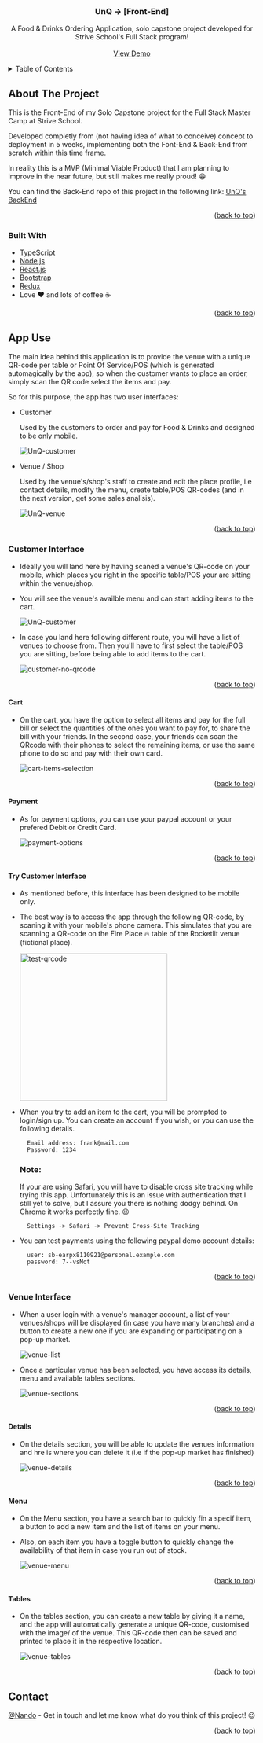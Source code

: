 <div id="top"></div>

<!-- PROJECT LOGO -->
<br />
<div align="center">
  <!-- <a href="https://github.com/Nando-C/UnQ-FE">
    <img src="linkedin/public/linkedIn-logo.png" alt="Logo" height="100">
  </a> -->

<h3 align="center">UnQ -> [Front-End]</h3>

  <p align="center">
    A Food & Drinks Ordering Application, solo capstone project developed for Strive School's Full Stack program!
    <br />
    <br />
    <a href="https://un-q.vercel.app/">View Demo</a>
    <!-- ·
    <a href="https://github.com/Nando-C/UnQ-FE/issues">Report Bug</a> -->
  </p>
</div>

<!-- TABLE OF CONTENTS -->
<details>
  <summary>Table of Contents</summary>
  <ol>
    <li>
      <a href="#about-the-project">About The Project</a>
      <ul>
        <li><a href="#built-with">Built With</a></li>
      </ul>
    </li>
    <li><a href="#app-use">App Use</a>
     <ul>
        <li><a href="#customer-interface">Customer Interface</a>
            <ul>
                <li><a href="#cart">Cart</a>
                <li><a href="#payment">Payment</a>
                <li><a href="#try-customer-interface">Try Customer Interface</a>
            </ul>
        </li>
        <li><a href="#venue-interface">Venue Interface</a>
        <ul>
                <li><a href="#details">Details</a>
                <li><a href="#menu">Menu</a>
                <li><a href="#tables">Tables</a>
                <li><a href="#try-venue-interface">Try Venue Interface</a>
            </ul>
        </li>
      </ul>
    </li>
    <li><a href="#contact">Contact</a></li>
  </ol>
</details>

<!-- ABOUT THE PROJECT -->

## About The Project

<!-- [![Product Name Screen Shot][product-screenshot]](https://example.com) -->

This is the Front-End of my Solo Capstone project for the Full Stack Master Camp at Strive School.

Developed completly from (not having idea of what to conceive) concept to deployment in 5 weeks, implementing both the Font-End & Back-End from scratch within this time frame.

In reality this is a MVP (Minimal Viable Product) that I am planning to improve in the near future, but still makes me really proud! 😁

You can find the Back-End repo of this project in the following link: [UnQ's BackEnd](https://github.com/Nando-C/UnQ-BE)

<p align="right">(<a href="#top">back to top</a>)</p>

### Built With

- [TypeScript](https://typescriptlang.org/)
- [Node.js](https://nodejs.org/)
- [React.js](https://reactjs.org/)
- [Bootstrap](https://getbootstrap.com)
- [Redux](https://redux.js.org/)
- Love ❤️ and lots of coffee ☕️

<p align="right">(<a href="#top">back to top</a>)</p>

<!-- USAGE EXAMPLES -->

## App Use

The main idea behind this application is to provide the venue with a unique QR-code per table or Point Of Service/POS (which is generated automagically by the app), so when the customer wants to place an order, simply scan the QR code select the items and pay.

So for this purpose, the app has two user interfaces:

- Customer

  Used by the customers to order and pay for Food & Drinks and designed to be only mobile.

  <img src="public/UnQ-Customer.png" alt="UnQ-customer">

- Venue / Shop

  Used by the venue's/shop's staff to create and edit the place profile, i.e contact details, modify the menu, create table/POS QR-codes (and in the next version, get some sales analisis).

  <img src="public/UnQ-Venue.png" alt="UnQ-venue">

<p align="right">(<a href="#top">back to top</a>)</p>

### Customer Interface

- Ideally you will land here by having scaned a venue's QR-code on your mobile, which places you right in the specific table/POS your are sitting within the venue/shop.

- You will see the venue's availble menu and can start adding items to the cart.

    <img src="public/UnQ-Customer.png" alt="UnQ-customer">

- In case you land here following different route, you will have a list of venues to choose from. Then you'll have to first select the table/POS you are sitting, before being able to add items to the cart.

    <img src="public/customer-no-qrcode.gif" alt="customer-no-qrcode">

<p align="right">(<a href="#top">back to top</a>)</p>

#### Cart

- On the cart, you have the option to select all items and pay for the full bill or select the quantities of the ones you want to pay for, to share the bill with your friends. In the second case, your friends can scan the QRcode with their phones to select the remaining items, or use the same phone to do so and pay with their own card.

    <img src="public/cart-selection.gif" alt="cart-items-selection">

<p align="right">(<a href="#top">back to top</a>)</p>

#### Payment

- As for payment options, you can use your paypal account or your prefered Debit or Credit Card.

    <img src="public/payment.gif" alt="payment-options">

<p align="right">(<a href="#top">back to top</a>)</p>

#### Try Customer Interface

- As mentioned before, this interface has been designed to be mobile only.

- The best way is to access the app through the following QR-code, by scaning it with your mobile's phone camera. This simulates that you are scanning a QR-code on the Fire Place 🔥 table of the Rocketlit venue (fictional place).

    <img src="public/test-QRcode.png" alt="test-qrcode" height="300">

- When you try to add an item to the cart, you will be prompted to login/sign up. You can create an account if you wish, or you can use the following details.

        Email address: frank@mail.com
        Password: 1234

  ### Note:

  If your are using Safari, you will have to disable cross site tracking while trying this app. Unfortunately this is an issue with authentication that I still yet to solve, but I assure you there is nothing dodgy behind.
  On Chrome it works perfectly fine. 😉

        Settings -> Safari -> Prevent Cross-Site Tracking

- You can test payments using the following paypal demo account details:

        user: sb-earpx8110921@personal.example.com
        password: 7--vsMqt

<p align="right">(<a href="#top">back to top</a>)</p>

### Venue Interface

- When a user login with a venue's manager account, a list of your venues/shops will be displayed (in case you have many branches) and a button to create a new one if you are expanding or participating on a pop-up market.

    <img src="public/venue.gif" alt="venue-list">

- Once a particular venue has been selected, you have access its details, menu and available tables sections.

    <img src="public/venue-sections.gif" alt="venue-sections">

<p align="right">(<a href="#top">back to top</a>)</p>

#### Details

- On the details section, you will be able to update the venues information and hre is where you can delete it (i.e if the pop-up market has finished)

    <img src="public/venue-details.gif" alt="venue-details">

<p align="right">(<a href="#top">back to top</a>)</p>

#### Menu

- On the Menu section, you have a search bar to quickly fin a specif item, a button to add a new item and the list of items on your menu.

- Also, on each item you have a toggle button to quickly change the availability of that item in case you run out of stock.

    <img src="public/venue-menu.gif" alt="venue-menu">

<p align="right">(<a href="#top">back to top</a>)</p>

#### Tables

- On the tables section, you can create a new table by giving it a name, and the app will automatically generate a unique QR-code, customised with the image/ of the venue. This QR-code then can be saved and printed to place it in the respective location.

    <img src="public/venue-tables.gif" alt="venue-tables">

<p align="right">(<a href="#top">back to top</a>)</p>

<!-- CONTACT -->

## Contact

[@Nando](https://hernando-crespo.vercel.app/) - Get in touch and let me know what do you think of this project! 😉

<p align="right">(<a href="#top">back to top</a>)</p>
